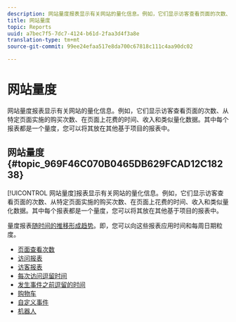 ```yaml
---
description: 网站量度报表显示有关网站的量化信息。例如，它们显示访客查看页面的次数、从特定页面实施的购买次数、在页面上花费的时间、收入和类似量化数据。其中每个报表都是一个量度，您可以将其放在其他基于项目的报表中。
title: 网站量度
topic: Reports
uuid: a7bec7f5-7dc7-4124-b61d-2faa3d4f3a8e
translation-type: tm+mt
source-git-commit: 99ee24efaa517e8da700c67818c111c4aa90dc02

---
```



# 网站量度

网站量度报表显示有关网站的量化信息。例如，它们显示访客查看页面的次数、从特定页面实施的购买次数、在页面上花费的时间、收入和类似量化数据。其中每个报表都是一个量度，您可以将其放在其他基于项目的报表中。

## 网站量度 {#topic_969F46C070B0465DB629FCAD12C18238}

[!UICONTROL 网站量度]报表显示有关网站的量化信息。例如，它们显示访客查看页面的次数、从特定页面实施的购买次数、在页面上花费的时间、收入和类似量化数据。其中每个报表都是一个量度，您可以将其放在其他基于项目的报表中。

量度报表[随时间的推移形成趋势](/help/components/c-variables/dimensionslist/reports-types.md)。即，您可以向这些报表应用时间和每周日期粒度。

* [页面查看次数](/help/components/c-variables/dimensionslist/reports-page-views.md)
* [访问报表](/help/components/c-variables/dimensionslist/reports-visits.md)
* [访客报表](/help/components/c-variables/dimensionslist/reports-visitors.md)
* [每次访问逗留时间](/help/components/c-variables/dimensionslist/reports-time-spent-per-visit.md)
* [发生事件之前逗留的时间](/help/components/c-variables/dimensionslist/reports-time-prior-to-event.md)
* [购物车](/help/components/c-variables/dimensionslist/reports-shopping-cart.md)
* [自定义事件](/help/components/c-variables/dimensionslist/reports-custom-events.md)
* [机器人](/help/components/c-variables/dimensionslist/reports-bots.md)
